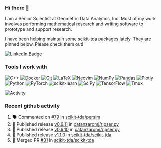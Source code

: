 ### Hi there 👋

I am a Senior Scientist at Geometric Data Analytics, Inc. Most of my work involves
performing mathematical research and writing software to prototype and support
research. 

I have been helping maintain some [scikit-tda](https://docs.scikit-tda.org) packages lately. 
They are pinned below. Please check them out!

<div id="badges">
  <a href="https://www.linkedin.com/in/michael-catanzaro-a8335547">
    <img src="https://img.shields.io/badge/LinkedIn-blue?style=for-the-badge&logo=linkedin&logoColor=white" alt="LinkedIn Badge"/>
  </a>
</div>


### Tools I work with

![C++](https://img.shields.io/badge/c++-%2300599C.svg?style=for-the-badge&logo=c%2B%2B&logoColor=white)
![Docker](https://img.shields.io/badge/Docker-2CA5E0?style=for-the-badge&logo=docker&logoColor=white)
![Git](https://img.shields.io/badge/GIT-E44C30?style=for-the-badge&logo=git&logoColor=white)
![LaTeX](https://img.shields.io/badge/latex-%23008080.svg?style=for-the-badge&logo=latex&logoColor=white)
![Neovim](https://img.shields.io/badge/NeoVim-%2357A143.svg?&style=for-the-badge&logo=neovim&logoColor=white)
![NumPy](https://img.shields.io/badge/numpy-%23013243.svg?style=for-the-badge&logo=numpy&logoColor=white)
![Pandas](https://img.shields.io/badge/pandas-%23150458.svg?style=for-the-badge&logo=pandas&logoColor=white)
![Plotly](https://img.shields.io/badge/Plotly-%233F4F75.svg?style=for-the-badge&logo=plotly&logoColor=white)
![Python](https://img.shields.io/badge/python-3670A0?style=for-the-badge&logo=python&logoColor=ffdd54)
![PyTorch](https://img.shields.io/badge/PyTorch-%23EE4C2C.svg?style=for-the-badge&logo=PyTorch&logoColor=white)
![scikit-learn](https://img.shields.io/badge/scikit--learn-%23F7931E.svg?style=for-the-badge&logo=scikit-learn&logoColor=white)
![SciPy](https://img.shields.io/badge/SciPy-%230C55A5.svg?style=for-the-badge&logo=scipy&logoColor=%white)
![TensorFlow](https://img.shields.io/badge/TensorFlow-%23FF6F00.svg?style=for-the-badge&logo=TensorFlow&logoColor=white)
![Tmux](https://img.shields.io/badge/tmux-1BB91F?style=for-the-badge&logo=tmux&logoColor=white)

![Activity](https://github-readme-activity-graph.vercel.app/graph?username=catanzaromj&theme=github)

### Recent github activity

<!--START_SECTION:activity-->
1. 🗣 Commented on [#79](https://github.com/scikit-tda/persim/pull/79#issuecomment-2005107775) in [scikit-tda/persim](https://github.com/scikit-tda/persim)
2. 🚀 Published release [v0.6.11](https://github.com/catanzaromj/ripser.py/releases/tag/v0.6.11) in [catanzaromj/ripser.py](https://github.com/catanzaromj/ripser.py)
3. 🚀 Published release [v0.6.10](https://github.com/catanzaromj/ripser.py/releases/tag/v0.6.10) in [catanzaromj/ripser.py](https://github.com/catanzaromj/ripser.py)
4. 🚀 Published release [v1.1.0](https://github.com/scikit-tda/scikit-tda/releases/tag/v1.1.0) in [scikit-tda/scikit-tda](https://github.com/scikit-tda/scikit-tda)
5. 🎉 Merged PR [#31](https://github.com/scikit-tda/scikit-tda/pull/31) in [scikit-tda/scikit-tda](https://github.com/scikit-tda/scikit-tda)
<!--END_SECTION:activity-->
